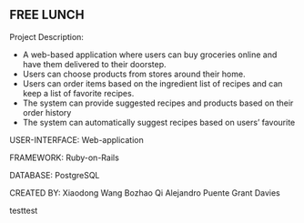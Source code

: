 FREE LUNCH
----------

Project Description:
 - A web-based application where users can buy groceries online and have them delivered to their doorstep.
 - Users can choose products from stores around their home.
 - Users can order items based on the ingredient list of recipes and can keep a list of favorite recipes.
 - The system can provide suggested recipes and products based on their order history
 - The system can automatically suggest recipes based on users’ favourite

USER-INTERFACE:
Web-application

FRAMEWORK:
Ruby-on-Rails

DATABASE:
PostgreSQL

CREATED BY:
Xiaodong Wang
Bozhao Qi
Alejandro Puente
Grant Davies

testtest
